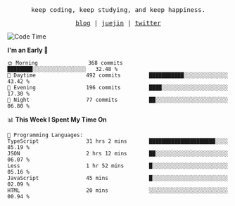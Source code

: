<p align="center">
  <samp>
    <span>keep coding, keep studying, and keep happiness.</span>
  </samp>
</p>

<p align="center">
  <samp>
    <a href="https://deweyou.me">blog</a>  |
    <a href="https://juejin.cn/user/4309700183594366">juejin</a> |
    <a href="https://twitter.com/ouduidui">twitter</a>
  </samp>
</p>

<!--START_SECTION:waka-->
![Code Time](http://img.shields.io/badge/Code%20Time-5%2C312%20hrs%2021%20mins-blue)

**I'm an Early 🐤** 

```text
🌞 Morning                368 commits         ████████░░░░░░░░░░░░░░░░░   32.48 % 
🌆 Daytime                492 commits         ███████████░░░░░░░░░░░░░░   43.42 % 
🌃 Evening                196 commits         ████░░░░░░░░░░░░░░░░░░░░░   17.30 % 
🌙 Night                  77 commits          ██░░░░░░░░░░░░░░░░░░░░░░░   06.80 % 
```


📊 **This Week I Spent My Time On** 

```text
💬 Programming Languages: 
TypeScript               31 hrs 2 mins       █████████████████████░░░░   85.19 % 
JSON                     2 hrs 12 mins       ██░░░░░░░░░░░░░░░░░░░░░░░   06.07 % 
Less                     1 hr 52 mins        █░░░░░░░░░░░░░░░░░░░░░░░░   05.16 % 
JavaScript               45 mins             █░░░░░░░░░░░░░░░░░░░░░░░░   02.09 % 
HTML                     20 mins             ░░░░░░░░░░░░░░░░░░░░░░░░░   00.94 % 
```


<!--END_SECTION:waka-->
